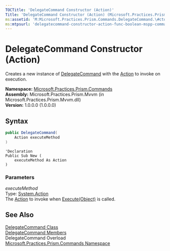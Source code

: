 ```yaml
---
TOCTitle: 'DelegateCommand Constructor (Action)'
Title: 'DelegateCommand Constructor (Action) (Microsoft.Practices.Prism.Commands)'
ms:assetid: 'M:Microsoft.Practices.Prism.Commands.DelegateCommand.\#ctor(System.Action)'
ms:mtpsurl: 'delegatecommand-constructor-action-func-boolean-mspp-commands.md'
---
```


# DelegateCommand Constructor (Action)

Creates a new instance of [DelegateCommand](/patterns-practices/reference/delegatecommand-class-mspp-commands) with the [Action](http://msdn.microsoft.com/en-us/library/bb534741) to invoke on execution.

**Namespace:** [Microsoft.Practices.Prism.Commands](/patterns-practices/reference/mspp-commands-namespace)  
**Assembly:** Microsoft.Practices.Prism.Mvvm (in Microsoft.Practices.Prism.Mvvm.dll)  
**Version:** 1.0.0.0 (1.0.0.0)

## Syntax
```C#
public DelegateCommand(
	Action executeMethod
)
```
```VB
'Declaration
Public Sub New ( 
	executeMethod As Action
)
```

### Parameters

*executeMethod*  
Type: [System.Action](http://msdn.microsoft.com/en-us/library/bb534741)  
The [Action](http://msdn.microsoft.com/en-us/library/bb534741) to invoke when [Execute(Object)](http://msdn.microsoft.com/en-us/library/ms604094) is called.

## See Also
[DelegateCommand Class](/patterns-practices/reference/delegatecommand-class-mspp-commands)  
[DelegateCommand Members](/patterns-practices/reference/delegatecommand-members-mspp-commands)  
DelegateCommand Overload  
[Microsoft.Practices.Prism.Commands Namespace](/patterns-practices/reference/mspp-commands-namespace)